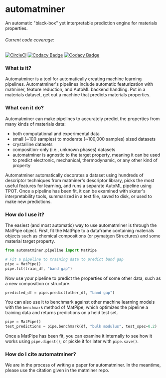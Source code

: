 # automatminer
An automatic "black-box" yet interpretable prediction engine for materials properties.

###### Current code coverage:

[![CircleCI](https://circleci.com/gh/hackingmaterials/automatminer.svg?style=svg)](https://circleci.com/gh/hackingmaterials/automatminer)
[![Codacy Badge](https://api.codacy.com/project/badge/Grade/aa63dd7aa85e480bbe0e924a02ad1540)](https://www.codacy.com/app/ardunn/automatminer?utm_source=github.com&amp;utm_medium=referral&amp;utm_content=hackingmaterials/automatminer&amp;utm_campaign=Badge_Grade)
 [![Codacy Badge](https://api.codacy.com/project/badge/Coverage/aa63dd7aa85e480bbe0e924a02ad1540)](https://www.codacy.com/app/ardunn/automatminer?utm_source=github.com&utm_medium=referral&utm_content=hackingmaterials/automatminer&utm_campaign=Badge_Coverage)
 
 
### What is it?
Automatminer is a tool for automatically creating machine learning pipelines. Automatminer's pipelines include automatic featurization with matminer, feature reduction, and AutoML backend handling. Put in a materials dataset, get out a machine that predicts materials properties.
 
 
### What can it do?
Automatminer can make pipelines to accurately predict the properties from many kinds of materials data:
* both computational and experimental data
* small (~100 samples) to moderate (~100,000 samples) sized datasets
* crystalline datasets
* composition-only (i.e., unknown phases) datasets
* automatminer is agnostic to the target property, meaning it can be used to predict electronic, mechanical, thermodynamic, or any other kind of property


Automatminer automatically decorates a dataset using hundreds of descriptor techniques from matminer's descriptor library, picks the most useful features for learning, and runs a separate AutoML pipeline using TPOT. Once a pipeline has been fit, it can be examined with skater's interpretability tools, summarized in a text file, saved to disk, or used to make new predictions.  
 
### How do I use it?
The easiest (and most automatic) way to use automatminer is through the MatPipe object. First, fit the MatPipe to a dataframe containing materials objects such as chemical compositions (or pymatgen Structures) and some material target property.
```python
from automatminer.pipeline import MatPipe

# Fit a pipeline to training data to predict band gap
pipe = MatPipe()
pipe.fit(train_df, "band gap")
``` 

Now use your pipeline to predict the properties of some other data, such as a new composition or structure. 
```python
predicted_df = pipe.predict(other_df, "band gap")
```

You can also use it to benchmark against other machine learning models with the `benchmark` method of MatPipe, which optimizes the pipeline a training data and returns predictions on a held test set. 
```python
pipe = MatPipe()
test_predictions = pipe.benchmark(df, "bulk modulus", test_spec=0.2)
```

Once a MatPipe has been fit, you can examine it internally to see how it works using `pipe.digest()`; or pickle it for later with `pipe.save()`.


### How do I cite automatminer?
We are in the process of writing a paper for automatminer. In the meantime, please use the citation given in the matminer repo. 